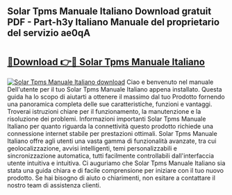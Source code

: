## Solar Tpms Manuale Italiano Download gratuit PDF - Part-h3y Italiano Manuale del proprietario del servizio ae0qA

# <h2><a href="http://dfaf6uj.blite.top/?on=Solar+Tpms+Manuale+Italiano">🔗Download 👉🔴 Solar Tpms Manuale Italiano</a></h2>

[![Solar Tpms Manuale Italiano download](https://i.imgur.com/lujVjoI.png)](http://dfaf6uj.blite.top/?on=Solar+Tpms+Manuale+Italiano)
Ciao e benvenuto nel manuale Dell'utente per il tuo Solar Tpms Manuale Italiano appena installato. Questa guida ha lo scopo di aiutarti a ottenere il massimo dal tuo Prodotto fornendo una panoramica completa delle sue caratteristiche, funzioni e vantaggi. Troverai istruzioni chiare per il funzionamento, la manutenzione e la risoluzione dei problemi. Informazioni importanti Solar Tpms Manuale Italiano per quanto riguarda la connettività questo prodotto richiede una connessione internet stabile per prestazioni ottimali. Solar Tpms Manuale Italiano offre agli utenti una vasta gamma di funzionalità avanzate, tra cui geolocalizzazione, avvisi intelligenti, temi personalizzabili e sincronizzazione automatica, tutti facilmente controllabili dall'interfaccia utente intuitiva e intuitiva. Ci auguriamo che Solar Tpms Manuale Italiano sia stata una guida chiara e di facile comprensione per iniziare con il tuo nuovo prodotto. Se hai bisogno di aiuto o chiarimenti, non esitare a contattare il nostro team di assistenza clienti.
